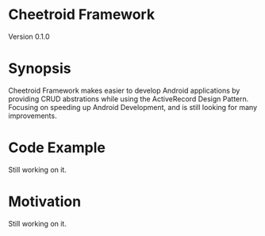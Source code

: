 # Cheetroid Framework
Version 0.1.0

# Synopsis
Cheetroid Framework makes easier to develop Android applications by providing CRUD abstrations while using the ActiveRecord Design Pattern. Focusing on speeding up Android Development, and is still looking for many improvements.

# Code Example

Still working on it.

# Motivation

Still working on it.
